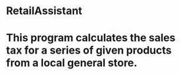 # RetailAssistant
# This program calculates the sales tax for a series of given products from a local general store.
